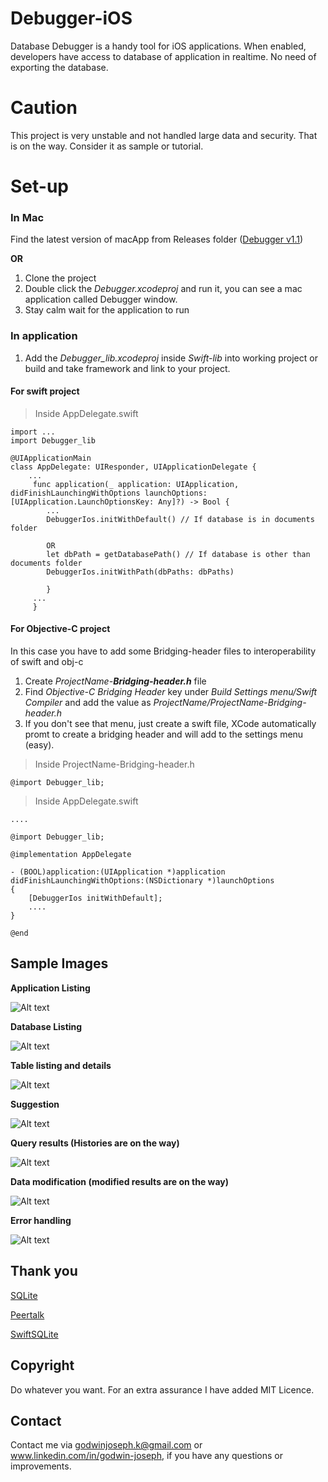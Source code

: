 # Debugger-iOS

Database Debugger is a handy tool for iOS applications. When enabled, developers have access to database of application in realtime. No need of exporting the database.

# Caution
This project is very unstable and not handled large data and security. That is on the way. Consider it as sample or tutorial.
# Set-up

### In Mac
Find the latest version of macApp from Releases folder ([Debugger v1.1](https://github.com/godwinjk/Debugger-iOS/blob/master/Release/Debugger%20v1.2.zip))

**OR**

1. Clone the project
2. Double click the *Debugger.xcodeproj* and run it, you can see a mac application called Debugger window.
3. Stay calm wait for the application to run

### In application
1. Add the *Debugger_lib.xcodeproj* inside *Swift-lib* into working project or build and take framework and link to your project.

#### For swift project

> Inside AppDelegate.swift
```
import ...
import Debugger_lib

@UIApplicationMain
class AppDelegate: UIResponder, UIApplicationDelegate {
    ...
     func application(_ application: UIApplication, didFinishLaunchingWithOptions launchOptions: [UIApplication.LaunchOptionsKey: Any]?) -> Bool {
        ...
        DebuggerIos.initWithDefault() // If database is in documents folder
        
        OR
        let dbPath = getDatabasePath() // If database is other than documents folder
        DebuggerIos.initWithPath(dbPaths: dbPaths)
        
        }
     ...
     }
```

#### For Objective-C project

In this case you have to add some Bridging-header files to interoperability of swift and obj-c

1. Create *ProjectName-**Bridging-header.h*** file
2. Find *Objective-C Bridging Header* key under *Build Settings menu/Swift Compiler* and add the value as *ProjectName/ProjectName-Bridging-header.h* 
3. If you don't see that menu, just create a swift file, XCode automatically promt to create a bridging header and will add to the settings menu (easy).
> Inside ProjectName-Bridging-header.h
```
@import Debugger_lib;
```

> Inside AppDelegate.swift

```
....

@import Debugger_lib;

@implementation AppDelegate

- (BOOL)application:(UIApplication *)application didFinishLaunchingWithOptions:(NSDictionary *)launchOptions
{
    [DebuggerIos initWithDefault];
    ....   
}

@end
```

## Sample Images

**Application Listing**

![Alt text](https://github.com/godwinjk/Debugger-iOS/blob/master/Images/Screenshot%202019-06-24%20at%2012.51.26%20PM.png)

**Database Listing**

![Alt text](https://github.com/godwinjk/Debugger-iOS/blob/master/Images/Screenshot%202019-06-13%20at%204.12.19%20PM.png)

**Table listing and details**

![Alt text](https://github.com/godwinjk/Debugger-iOS/blob/master/Images/Screenshot%202019-06-13%20at%204.13.00%20PM.png)

**Suggestion**

![Alt text](https://github.com/godwinjk/Debugger-iOS/blob/master/Images/Screenshot%202019-06-24%20at%2012.43.09%20PM.png)

**Query results (Histories are on the way)**

![Alt text](https://github.com/godwinjk/Debugger-iOS/blob/master/Images/Screenshot%202019-06-24%20at%2012.44.15%20PM.png)

**Data modification (modified results are on the way)**

![Alt text](https://github.com/godwinjk/Debugger-iOS/blob/master/Images/Screenshot%202019-06-24%20at%2012.45.21%20PM.png)

**Error handling**

![Alt text](https://github.com/godwinjk/Debugger-iOS/blob/master/Images/Screenshot%202019-06-24%20at%2012.46.48%20PM.png)

## Thank you

[SQLite](https://www.sqlite.org/index.html)

[Peertalk](https://github.com/rsms/peertalk)

[SwiftSQLite](https://github.com/chrismsimpson/SwiftSQLite)

## Copyright
Do whatever you want. For an extra assurance I have added MIT Licence.

## Contact
Contact me via godwinjoseph.k@gmail.com or www.linkedin.com/in/godwin-joseph, if you have any questions or improvements.
